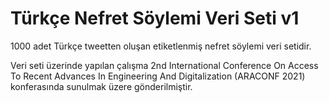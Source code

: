 # Türkçe Nefret Söylemi Veri Seti v1
1000 adet Türkçe tweetten oluşan etiketlenmiş nefret söylemi veri setidir.

Veri seti üzerinde yapılan çalışma 2nd International Conference On Access To Recent Advances In Engineering And Digitalization (ARACONF 2021) konferasında sunulmak üzere gönderilmiştir.
